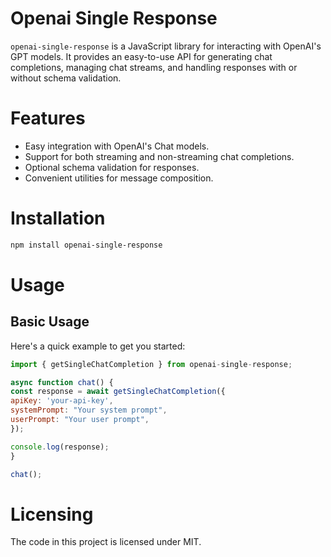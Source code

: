 # Openai Single Response

`openai-single-response` is a JavaScript library for interacting with OpenAI's GPT models.
It provides an easy-to-use API for generating chat completions, managing chat streams, and handling responses with or without schema validation.

# Features

- Easy integration with OpenAI's Chat models.
- Support for both streaming and non-streaming chat completions.
- Optional schema validation for responses.
- Convenient utilities for message composition.

# Installation

```bash
npm install openai-single-response
```

# Usage

## Basic Usage

Here's a quick example to get you started:

```javascript
import { getSingleChatCompletion } from openai-single-response;

async function chat() {
const response = await getSingleChatCompletion({
apiKey: 'your-api-key',
systemPrompt: "Your system prompt",
userPrompt: "Your user prompt",
});

console.log(response);
}

chat();
```

# Licensing

The code in this project is licensed under MIT.
